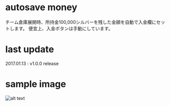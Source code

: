 # autosave money
チーム倉庫展開時、所持金100,000シルバーを残した金額を自動で入金欄にセットします。 
便宜上、入金ボタンは手動にしています。

# last update
2017.01.13 : v1.0.0 release

# sample image
![alt text](https://github.com/chicori/TOS-Addon/raw/master/autosavemoney/readme2.jpg)
